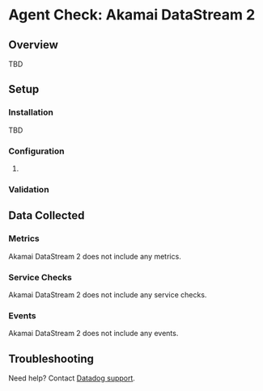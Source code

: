 # Agent Check: Akamai DataStream 2

## Overview

TBD

## Setup

### Installation

TBD

### Configuration

1. <List of steps to setup this Integration>

### Validation

<Steps to validate integration is functioning as expected>

## Data Collected

### Metrics

Akamai DataStream 2 does not include any metrics.

### Service Checks

Akamai DataStream 2 does not include any service checks.

### Events

Akamai DataStream 2 does not include any events.

## Troubleshooting

Need help? Contact [Datadog support][1].

[1]: https://docs.datadoghq.com/help/


